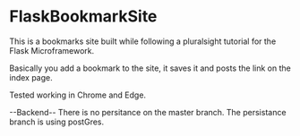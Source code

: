 # FlaskBookmarkSite
This is a bookmarks site built while following a pluralsight tutorial for the Flask Microframework.

Basically you add a bookmark to the site, it saves it and posts the link on the index page.

Tested working in Chrome and Edge.

--Backend--
There is no persitance on the master branch.
The persistance branch is using postGres.

